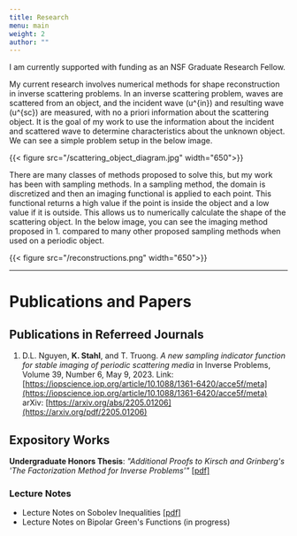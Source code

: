```yaml
---
title: Research
menu: main
weight: 2
author: ""
---
```


I am currently supported with funding as an NSF Graduate Research Fellow.

My current research involves numerical methods for shape reconstruction in inverse scattering problems. In an inverse scattering problem, waves are scattered from an object, and the incident wave \(u^{in}\) and resulting wave \(u^{sc}\) are measured, with no a priori information about the scattering object. It is the goal of my work to use the information about the incident and scattered wave to determine characteristics about the unknown object. We can see a simple problem setup in the below image.

{{< figure src="/scattering_object_diagram.jpg" width="650">}}

There are many classes of methods proposed to solve this, but my work has been with sampling methods. In a sampling method, the domain is discretized and then an imaging functional is applied to each point. This functional returns a high value if the point is inside the object and a low value if it is outside. This allows us to numerically calculate the shape of the scattering object. In the below image, you can see the imaging method proposed in 1. compared to many other proposed sampling methods when used on a periodic object.

{{< figure src="/reconstructions.png" width="650">}}

---

# Publications and Papers

## Publications in Referreed Journals
1. D.L. Nguyen, **K. Stahl**, and T. Truong. *A new sampling indicator function for stable imaging of periodic scattering media* in Inverse Problems, Volume 39, Number 6, May 9, 2023. 
Link: [https://iopscience.iop.org/article/10.1088/1361-6420/acce5f/meta](https://iopscience.iop.org/article/10.1088/1361-6420/acce5f/meta) 
arXiv: [https://arxiv.org/abs/2205.01206](https://arxiv.org/pdf/2205.01206)

## Expository Works
**Undergraduate Honors Thesis**: *"Additional Proofs to Kirsch and Grinberg's 'The Factorization Method for Inverse Problems'"* [[pdf]](/files/Factorization%20Method.pdf)
### Lecture Notes
- Lecture Notes on Sobolev Inequalities [[pdf]](/files/GMT%20Lecture.pdf)
- Lecture Notes on Bipolar Green's Functions (in progress)